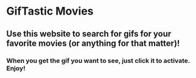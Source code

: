# GifTastic Movies

## Use this website to search for gifs for your favorite movies (or anything for that matter)!

### When you get the gif you want to see, just click it to activate.  Enjoy!